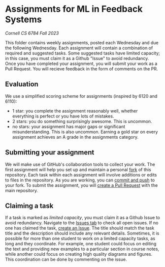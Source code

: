 # Assignments for ML in Feedback Systems
*Cornell CS 6784 Fall 2023* 

This folder contains weekly assignments, posted each Wednesday and due the following Wednesday. 
Each assignment will contain a combination of required and suggested tasks.
Some suggested tasks have limited capacity; in this case, you must claim it as a Github "Issue" to avoid redundancy.
Once you have completed your assignment, you will submit your work as a Pull Request.
You will recieve feedback in the form of comments on the PR.

## Evaluation

We use a simplified scoring scheme for assignments (inspired by 6120 and 6110):
- 1 star: you complete the assignment reasonably well, whether everything is perfect or you have lots of mistakes.
- 2 stars: you do something surprisingly awesome. This is uncommon.
- no stars: your assignment has major gaps or significant misunderstanding. This is also uncommon.
Earning a gold star on every assignment achieves an A grade in the assignments category.

## Submitting your assignment

We will make use of GitHub's collaboration tools to collect your work.
The first assignment will help you set up and maintain a personal [fork](https://docs.github.com/en/pull-requests/collaborating-with-pull-requests/working-with-forks) of this repository.
Each task within each assignment will involve additions or edits to files in the repository.
As you are working, you can [commit and push](https://docs.github.com/en/get-started/using-git/about-git) to your fork. 
To submit the assignment, you will [create a Pull Request](https://docs.github.com/en/pull-requests/collaborating-with-pull-requests/proposing-changes-to-your-work-with-pull-requests/creating-a-pull-request-from-a-fork) with the main repository.

## Claiming a task

If a task is marked as *limited capacity*, you must claim it as a Github Issue to avoid redundancy.
Navigate to the [Issues tab](https://docs.github.com/en/issues/tracking-your-work-with-issues/creating-an-issue#creating-an-issue-from-a-repository) to check all open issues.
If no one has claimed the task, [create an Issue](https://docs.github.com/en/issues/tracking-your-work-with-issues/creating-an-issue#creating-an-issue-from-a-repository).
The title should match the task title and the description should include any relevant details. 
Sometimes, it is possible for more than one student to work on a limited capacity tasks, as long and they coordinate.
For example, one student could focus on editing the text and providing new examples to a particular section in course notes, while another could focus on creating high quality diagrams and figures.
This coordination can be done by commenting on the issue.
